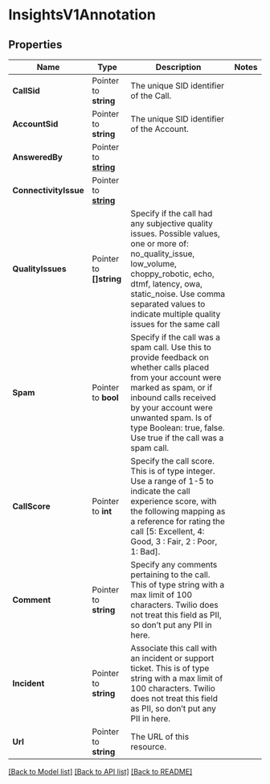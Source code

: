 # InsightsV1Annotation

## Properties

Name | Type | Description | Notes
------------ | ------------- | ------------- | -------------
**CallSid** | Pointer to **string** | The unique SID identifier of the Call. |
**AccountSid** | Pointer to **string** | The unique SID identifier of the Account. |
**AnsweredBy** | Pointer to [**string**](AnnotationEnumAnsweredBy.md) |  |
**ConnectivityIssue** | Pointer to [**string**](AnnotationEnumConnectivityIssue.md) |  |
**QualityIssues** | Pointer to **[]string** | Specify if the call had any subjective quality issues. Possible values, one or more of:  no_quality_issue, low_volume, choppy_robotic, echo, dtmf, latency, owa, static_noise. Use comma separated values to indicate multiple quality issues for the same call |
**Spam** | Pointer to **bool** | Specify if the call was a spam call. Use this to provide feedback on whether calls placed from your account were marked as spam, or if inbound calls received by your account were unwanted spam. Is of type Boolean: true, false. Use true if the call was a spam call. |
**CallScore** | Pointer to **int** | Specify the call score. This is of type integer. Use a range of 1-5 to indicate the call experience score, with the following mapping as a reference for rating the call [5: Excellent, 4: Good, 3 : Fair, 2 : Poor, 1: Bad]. |
**Comment** | Pointer to **string** | Specify any comments pertaining to the call. This of type string with a max limit of 100 characters. Twilio does not treat this field as PII, so don’t put any PII in here. |
**Incident** | Pointer to **string** | Associate this call with an incident or support ticket. This is of type string with a max limit of 100 characters. Twilio does not treat this field as PII, so don’t put any PII in here. |
**Url** | Pointer to **string** | The URL of this resource. |

[[Back to Model list]](../README.md#documentation-for-models) [[Back to API list]](../README.md#documentation-for-api-endpoints) [[Back to README]](../README.md)


